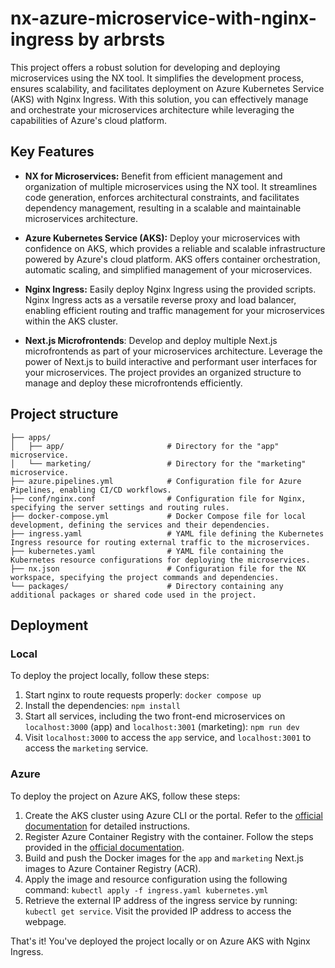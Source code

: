 # nx-azure-microservice-with-nginx-ingress by arbrsts

This project offers a robust solution for developing and deploying microservices using the NX tool. It simplifies the development process, ensures scalability, and facilitates deployment on Azure Kubernetes Service (AKS) with Nginx Ingress. With this solution, you can effectively manage and orchestrate your microservices architecture while leveraging the capabilities of Azure's cloud platform.

## Key Features

- **NX for Microservices:** Benefit from efficient management and organization of multiple microservices using the NX tool. It streamlines code generation, enforces architectural constraints, and facilitates dependency management, resulting in a scalable and maintainable microservices architecture.

- **Azure Kubernetes Service (AKS):** Deploy your microservices with confidence on AKS, which provides a reliable and scalable infrastructure powered by Azure's cloud platform. AKS offers container orchestration, automatic scaling, and simplified management of your microservices.

- **Nginx Ingress:** Easily deploy Nginx Ingress using the provided scripts. Nginx Ingress acts as a versatile reverse proxy and load balancer, enabling efficient routing and traffic management for your microservices within the AKS cluster.

- **Next.js Microfrontends**: Develop and deploy multiple Next.js microfrontends as part of your microservices architecture. Leverage the power of Next.js to build interactive and performant user interfaces for your microservices. The project provides an organized structure to manage and deploy these microfrontends efficiently.

## Project structure
```
├── apps/
│   ├── app/                       # Directory for the "app" microservice.
│   └── marketing/                 # Directory for the "marketing" microservice.
├── azure.pipelines.yml            # Configuration file for Azure Pipelines, enabling CI/CD workflows.
├── conf/nginx.conf                # Configuration file for Nginx, specifying the server settings and routing rules.
├── docker-compose.yml             # Docker Compose file for local development, defining the services and their dependencies.
├── ingress.yaml                   # YAML file defining the Kubernetes Ingress resource for routing external traffic to the microservices.
├── kubernetes.yaml                # YAML file containing the Kubernetes resource configurations for deploying the microservices.
├── nx.json                        # Configuration file for the NX workspace, specifying the project commands and dependencies.
└── packages/                      # Directory containing any additional packages or shared code used in the project.
```
## Deployment

### Local

To deploy the project locally, follow these steps:

1. Start nginx to route requests properly: `docker compose up`
2. Install the dependencies: `npm install`
3. Start all services, including the two front-end microservices on `localhost:3000` (app) and `localhost:3001` (marketing): `npm run dev`
4. Visit `localhost:3000` to access the `app` service, and `localhost:3001` to access the `marketing` service.

### Azure

To deploy the project on Azure AKS, follow these steps:

1. Create the AKS cluster using Azure CLI or the portal. Refer to the [official documentation](https://learn.microsoft.com/en-us/azure/aks/learn/quick-kubernetes-deploy-portal?tabs=azure-cli) for detailed instructions.
2. Register Azure Container Registry with the container. Follow the steps provided in the [official documentation](https://learn.microsoft.com/en-us/azure/aks/cluster-container-registry-integration?tabs=azure-cli).
3. Build and push the Docker images for the `app` and `marketing` Next.js images to Azure Container Registry (ACR).
4. Apply the image and resource configuration using the following command: `kubectl apply -f ingress.yaml kubernetes.yml`
5. Retrieve the external IP address of the ingress service by running: `kubectl get service`. Visit the provided IP address to access the webpage.

That's it! You've deployed the project locally or on Azure AKS with Nginx Ingress.
